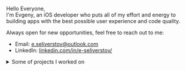 Hello Everyone, <br>
I'm Evgeny, an iOS developer who puts all of my effort and energy to building apps with the best possible user experience and code quality. 

Always open for new opportunities, feel free to reach out to me:

- Email: [e.seliverstov@outlook.com](mailto:e.seliverstov@outlook.com?subject=[GitHub]%20iOS%20Developer%20position)
- LinkedIn: [linkedin.com/in/e-seliverstov/](https://www.linkedin.com/in/e-seliverstov/)

<details>
<summary>Some of projects I worked on</summary>

### 1. Making credit card payments using an iOS device as a terminal

It uses an external terminal connected using the Lightning port, but all the transaction processing and communication with the bank are done on the iOS host device.

<table>
<tbody>
<tr>
<td><a href="http://www.youtube.com/watch?v=U2OHcsi1pm8"><img src="http://img.youtube.com/vi/U2OHcsi1pm8/0.jpg" alt="YouTube video thumbnail with demonstation of contactless payment using Apple Pay"></a>
<br>Demo 1: Contactless payment using Apple Pay, YouTube video 0:33 duration
</td>
<td><a href="http://www.youtube.com/watch?v=lbbSYo0pvcE"><img src="http://img.youtube.com/vi/lbbSYo0pvcE/0.jpg" alt="YouTube video thumbnail with demonstation of contact payment"></a>
<br>Demo 2: Contact payment, YouTube video 0:36 duration</td>
</tr>
</tbody>
</table>

I implemented direct integration with SmartVista, OpenWay, and TranzWare Online payment processing systems. As a result, it works with almost every bank worldwide.

I also rewrote this project in Java, making it available for Android, Windows, and Linux.

### 2. Automation of internal business processes for retail stores

![A photo with an retail employee scanning the product using an iPhone](https://github.com/ifau/ifau/assets/3402520/8b2041f7-f7f0-4208-b032-990080a53b60)

<table>
<tbody>
<tr>
<td><img src="https://github.com/ifau/ifau/assets/3402520/a3a2f180-a324-4a94-b6ae-de3cee99f755" alt="Screenshot of the print product label screen"></a></td>
<td><img src="https://github.com/ifau/ifau/assets/3402520/d002e8a6-72a4-4868-b538-8f0b6bae6e20" alt="Screenshot of the stock availability screen"></a></td>
<td><img src="https://github.com/ifau/ifau/assets/3402520/fb42d7b7-b00a-44a5-9aa2-893cbe8b7a18" alt="Screenshot of the order screen"></a></td>
</tr>
</tbody>
</table>

App that helps employees perform their tasks, such as printing price tags and product labels, conducting inventory, shipping and receiving products, managing sales and deliveries, etc. This not only saves employees valuable time but also translates into significant cost savings for the companies.

I worked on this project for more than three years as a solo developer and significantly improved it's functionality and stability.